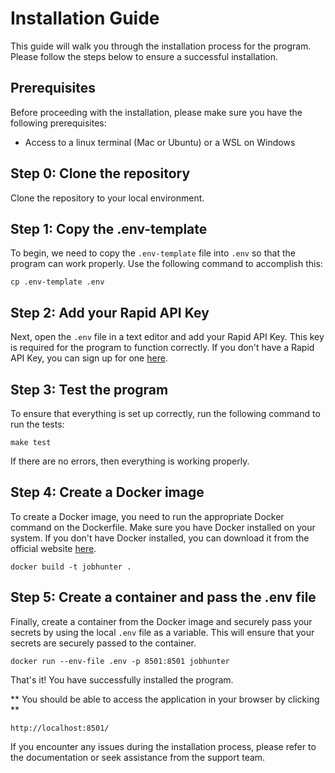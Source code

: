 # Installation Guide

This guide will walk you through the installation process for the program. Please follow the steps below to ensure a successful installation.

## Prerequisites

Before proceeding with the installation, please make sure you have the following prerequisites:

- Access to a linux terminal (Mac or Ubuntu) or a WSL on Windows

## Step 0: Clone the repository
Clone the repository to your local environment.


## Step 1: Copy the .env-template

To begin, we need to copy the `.env-template` file into `.env` so that the program can work properly. Use the following command to accomplish this:

```shell
cp .env-template .env
```

## Step 2: Add your Rapid API Key

Next, open the `.env` file in a text editor and add your Rapid API Key. This key is required for the program to function correctly. If you don't have a Rapid API Key, you can sign up for one [here](https://www.rapidapi.com/).

## Step 3: Test the program

To ensure that everything is set up correctly, run the following command to run the tests:

```shell
make test
```

If there are no errors, then everything is working properly.

## Step 4: Create a Docker image

To create a Docker image, you need to run the appropriate Docker command on the Dockerfile. Make sure you have Docker installed on your system. If you don't have Docker installed, you can download it from the official website [here](https://www.docker.com/products/docker-desktop).

```shell
docker build -t jobhunter .
```

## Step 5: Create a container and pass the .env file

Finally, create a container from the Docker image and securely pass your secrets by using the local `.env` file as a variable. This will ensure that your secrets are securely passed to the container.



```shell
docker run --env-file .env -p 8501:8501 jobhunter
```

That's it! You have successfully installed the program. 

** You should be able to access the application in your browser by clicking **

```http://localhost:8501/```

If you encounter any issues during the installation process, please refer to the documentation or seek assistance from the support team.
